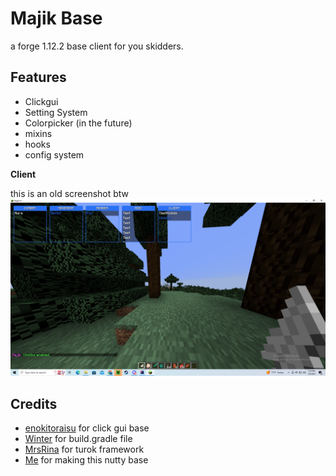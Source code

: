# Majik Base
a forge 1.12.2 base client for you skidders.

## Features
- Clickgui
- Setting System
- Colorpicker (in the future)
- mixins
- hooks
- config system

**Client**

this is an old screenshot btw
![Preview](sss.png)

## Credits

- [enokitoraisu](https://github.com/enokitoraisu/ClickGui-Example/tree/main)
for click gui base
- [Winter](https://github.com/pvpb0t/Winter/blob/main/build.gradle)
for build.gradle file
- [MrsRina](https://github.com/MrsRina/Turok-Framework/tree/main)
for turok framework
- [Me](https://github.com/Canonball90)
for making this nutty base
